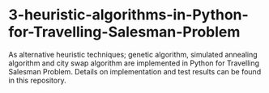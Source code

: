 # 3-heuristic-algorithms-in-Python-for-Travelling-Salesman-Problem
As alternative heuristic techniques; genetic algorithm, simulated annealing algorithm and city swap algorithm are implemented in Python for Travelling Salesman Problem. Details on implementation and test results can be found in this repository. 
